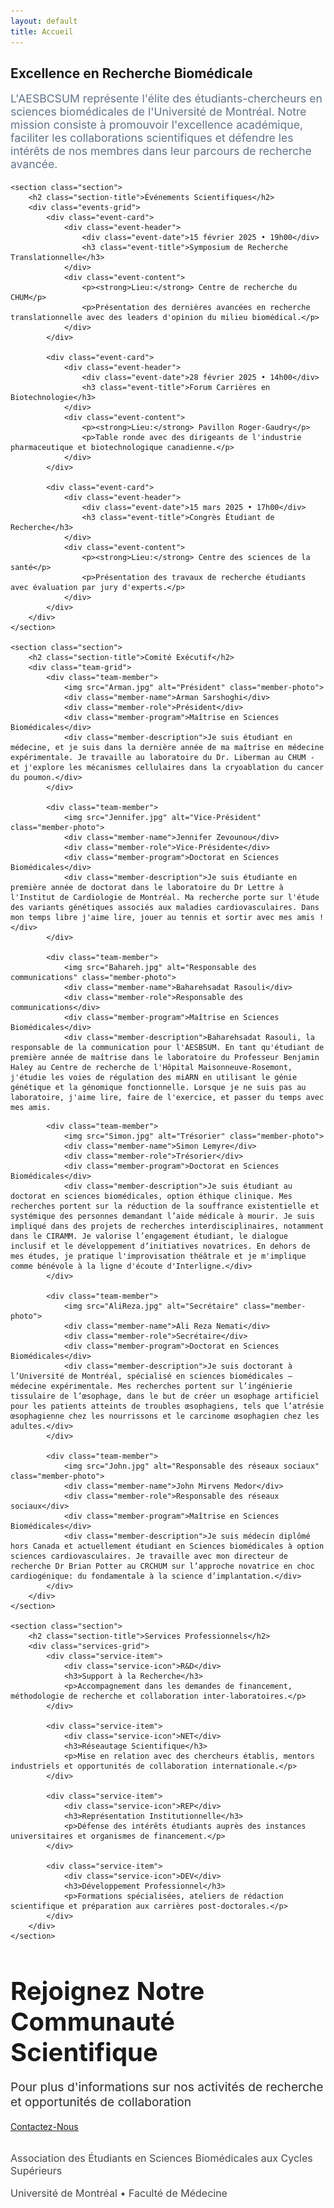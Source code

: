 ```yaml
---
layout: default
title: Accueil
---
```


<div class="container">
    <section class="section">
        <div class="card">
            <h2>Excellence en Recherche Biomédicale</h2>
            <p style="font-size: 1.1rem; color: #64748b;">L'AESBCSUM représente l'élite des étudiants-chercheurs en sciences biomédicales de l'Université de Montréal. Notre mission consiste à promouvoir l'excellence académique, faciliter les collaborations scientifiques et défendre les intérêts de nos membres dans leur parcours de recherche avancée.</p>
        </div>
    </section>

    <section class="section">
        <h2 class="section-title">Événements Scientifiques</h2>
        <div class="events-grid">
            <div class="event-card">
                <div class="event-header">
                    <div class="event-date">15 février 2025 • 19h00</div>
                    <h3 class="event-title">Symposium de Recherche Translationnelle</h3>
                </div>
                <div class="event-content">
                    <p><strong>Lieu:</strong> Centre de recherche du CHUM</p>
                    <p>Présentation des dernières avancées en recherche translationnelle avec des leaders d'opinion du milieu biomédical.</p>
                </div>
            </div>
            
            <div class="event-card">
                <div class="event-header">
                    <div class="event-date">28 février 2025 • 14h00</div>
                    <h3 class="event-title">Forum Carrières en Biotechnologie</h3>
                </div>
                <div class="event-content">
                    <p><strong>Lieu:</strong> Pavillon Roger-Gaudry</p>
                    <p>Table ronde avec des dirigeants de l'industrie pharmaceutique et biotechnologique canadienne.</p>
                </div>
            </div>
            
            <div class="event-card">
                <div class="event-header">
                    <div class="event-date">15 mars 2025 • 17h00</div>
                    <h3 class="event-title">Congrès Étudiant de Recherche</h3>
                </div>
                <div class="event-content">
                    <p><strong>Lieu:</strong> Centre des sciences de la santé</p>
                    <p>Présentation des travaux de recherche étudiants avec évaluation par jury d'experts.</p>
                </div>
            </div>
        </div>
    </section>

    <section class="section">
        <h2 class="section-title">Comité Exécutif</h2>
        <div class="team-grid">
            <div class="team-member">
                <img src="Arman.jpg" alt="Président" class="member-photo">
                <div class="member-name">Arman Sarshoghi</div>
                <div class="member-role">Président</div>
                <div class="member-program">Maîtrise en Sciences Biomédicales</div>
                <div class="member-description">Je suis étudiant en médecine, et je suis dans la dernière année de ma maîtrise en médecine expérimentale. Je travaille au laboratoire du Dr. Liberman au CHUM - et j'explore les mécanismes cellulaires dans la cryoablation du cancer du poumon.</div>
            </div>
            
            <div class="team-member">
                <img src="Jennifer.jpg" alt="Vice-Président" class="member-photo">
                <div class="member-name">Jennifer Zevounou</div>
                <div class="member-role">Vice-Présidente</div>
                <div class="member-program">Doctorat en Sciences Biomédicales</div>
                <div class="member-description">Je suis étudiante en première année de doctorat dans le laboratoire du Dr Lettre à l'Institut de Cardiologie de Montréal. Ma recherche porte sur l'étude des variants génétiques associés aux maladies cardiovasculaires. Dans mon temps libre j'aime lire, jouer au tennis et sortir avec mes amis !</div>
            </div>
            
            <div class="team-member">
                <img src="Bahareh.jpg" alt="Responsable des communications" class="member-photo">
                <div class="member-name">Baharehsadat Rasouli</div>
                <div class="member-role">Responsable des communications</div>
                <div class="member-program">Maîtrise en Sciences Biomédicales</div>
                <div class="member-description">Baharehsadat Rasouli, la responsable de la communication pour l'AESBSUM. En tant qu'étudiant de première année de maîtrise dans le laboratoire du Professeur Benjamin Haley au Centre de recherche de l'Hôpital Maisonneuve-Rosemont, j'étudie les voies de régulation des miARN en utilisant le génie génétique et la génomique fonctionnelle. Lorsque je ne suis pas au laboratoire, j'aime lire, faire de l'exercice, et passer du temps avec mes amis.

</div>
            </div>
            
            <div class="team-member">
                <img src="Simon.jpg" alt="Trésorier" class="member-photo">
                <div class="member-name">Simon Lemyre</div>
                <div class="member-role">Trésorier</div>
                <div class="member-program">Doctorat en Sciences Biomédicales</div>
                <div class="member-description">Je suis étudiant au doctorat en sciences biomédicales, option éthique clinique. Mes recherches portent sur la réduction de la souffrance existentielle et systémique des personnes demandant l’aide médicale à mourir. Je suis impliqué dans des projets de recherches interdisciplinaires, notamment dans le CIRAMM. Je valorise l’engagement étudiant, le dialogue inclusif et le développement d’initiatives novatrices. En dehors de mes études, je pratique l'improvisation théâtrale et je m'implique comme bénévole à la ligne d'écoute d'Interligne.</div>
            </div>
            
            <div class="team-member">
                <img src="AliReza.jpg" alt="Secrétaire" class="member-photo">
                <div class="member-name">Ali Reza Nemati</div>
                <div class="member-role">Secrétaire</div>
                <div class="member-program">Doctorat en Sciences Biomédicales</div>
                <div class="member-description">Je suis doctorant à l’Université de Montréal, spécialisé en sciences biomédicales – médecine expérimentale. Mes recherches portent sur l’ingénierie tissulaire de l’œsophage, dans le but de créer un œsophage artificiel pour les patients atteints de troubles œsophagiens, tels que l’atrésie œsophagienne chez les nourrissons et le carcinome œsophagien chez les adultes.</div>
            </div>
            
            <div class="team-member">
                <img src="John.jpg" alt="Responsable des réseaux sociaux" class="member-photo">
                <div class="member-name">John Mirvens Medor</div>
                <div class="member-role">Responsable des réseaux sociaux</div>
                <div class="member-program">Maîtrise en Sciences Biomédicales</div>
                <div class="member-description">Je suis médecin diplômé hors Canada et actuellement étudiant en Sciences biomédicales à option sciences cardiovasculaires. Je travaille avec mon directeur de recherche Dr Brian Potter au CRCHUM sur l’approche novatrice en choc cardiogénique: du fondamentale à la science d’implantation.</div>
            </div>
        </div>
    </section>

    <section class="section">
        <h2 class="section-title">Services Professionnels</h2>
        <div class="services-grid">
            <div class="service-item">
                <div class="service-icon">R&D</div>
                <h3>Support à la Recherche</h3>
                <p>Accompagnement dans les demandes de financement, méthodologie de recherche et collaboration inter-laboratoires.</p>
            </div>
            
            <div class="service-item">
                <div class="service-icon">NET</div>
                <h3>Réseautage Scientifique</h3>
                <p>Mise en relation avec des chercheurs établis, mentors industriels et opportunités de collaboration internationale.</p>
            </div>
            
            <div class="service-item">
                <div class="service-icon">REP</div>
                <h3>Représentation Institutionnelle</h3>
                <p>Défense des intérêts étudiants auprès des instances universitaires et organismes de financement.</p>
            </div>
            
            <div class="service-item">
                <div class="service-icon">DEV</div>
                <h3>Développement Professionnel</h3>
                <p>Formations spécialisées, ateliers de rédaction scientifique et préparation aux carrières post-doctorales.</p>
            </div>
        </div>
    </section>
</div>

<section class="contact-section">
    <div class="container">
        <div class="contact-card">
            <h2 style="font-size: 2.5rem; margin-bottom: 1rem;">Rejoignez Notre Communauté Scientifique</h2>
            <p style="font-size: 1.2rem; opacity: 0.9;">Pour plus d'informations sur nos activités de recherche et opportunités de collaboration</p>
            <a href="mailto:aesbcsum@gmail.com" class="contact-button">Contactez-Nous</a>
            <div style="margin-top: 2rem; font-size: 1rem; opacity: 0.8;">
                <p>Association des Étudiants en Sciences Biomédicales aux Cycles Supérieurs</p>
                <p>Université de Montréal • Faculté de Médecine</p>
            </div>
        </div>
    </div>
</section>
